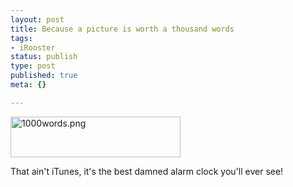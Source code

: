 ```yaml
--- 
layout: post
title: Because a picture is worth a thousand words
tags: 
- iRooster
status: publish
type: post
published: true
meta: {}

---
```

<img alt="1000words.png" src="http://www.brethorsting.com/mt3/images/1000words.png" width="272" height="65" border="0" />

  That ain't iTunes, it's the best damned alarm clock you'll ever see!
